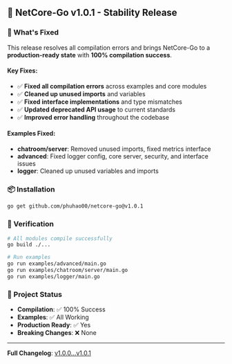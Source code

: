 ## 🎉 NetCore-Go v1.0.1 - Stability Release

### 🔧 What's Fixed

This release resolves all compilation errors and brings NetCore-Go to a **production-ready state** with **100% compilation success**.

#### Key Fixes:
- ✅ **Fixed all compilation errors** across examples and core modules
- ✅ **Cleaned up unused imports** and variables
- ✅ **Fixed interface implementations** and type mismatches
- ✅ **Updated deprecated API usage** to current standards
- ✅ **Improved error handling** throughout the codebase

#### Examples Fixed:
- **chatroom/server**: Removed unused imports, fixed metrics interface
- **advanced**: Fixed logger config, core server, security, and interface issues  
- **logger**: Cleaned up unused variables and imports

### 📦 Installation

```bash
go get github.com/phuhao00/netcore-go@v1.0.1
```

### 🧪 Verification

```bash
# All modules compile successfully
go build ./...

# Run examples
go run examples/advanced/main.go
go run examples/chatroom/server/main.go
go run examples/logger/main.go
```

### 🚀 Project Status

- **Compilation**: ✅ 100% Success
- **Examples**: ✅ All Working  
- **Production Ready**: ✅ Yes
- **Breaking Changes**: ❌ None

---

**Full Changelog**: [v1.0.0...v1.0.1](https://github.com/phuhao00/netcore-go/compare/v1.0.0...v1.0.1)